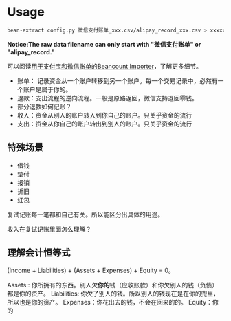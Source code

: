 # Usage

```bash
bean-extract config.py 微信支付账单_xxx.csv/alipay_record_xxx.csv > xxxxxxx.bean
```

**Notice:The raw data filename can only start with "微信支付账单" or "alipay_record."**

可以阅读[用于支付宝和微信账单的Beancount Importer](https://blog.sy-zhou.com/%E7%94%A8%E4%BA%8E%E6%94%AF%E4%BB%98%E5%AE%9D%E5%92%8C%E5%BE%AE%E4%BF%A1%E8%B4%A6%E5%8D%95%E7%9A%84beancount-import/)，了解更多细节。

* 账单： 记录资金从一个账户转移到另一个账户。每一个交易记录中，必然有一个账户是属于你的。
* 退款：支出流程的逆向流程。一般是原路返回，微信支持退回零钱。
* 部分退款如何记账？
* 收入：资金从别人的账户转入到你自己的账户。只关乎资金的流行
* 支出：资金从你自己的账户转出到别人的账户。只关乎资金的流行


## 特殊场景
- 借钱
- 垫付
- 报销
- 折旧
- 红包



复试记账每一笔都和自己有关。所以能区分出具体的用途。

收入在复试记账里面怎么理解？


## 理解会计恒等式
(Income + Liabilities) + (Assets + Expenses) + Equity = 0。

Assets:: 你所拥有的东西。别人欠**你的**钱（应收账款）和你欠别人的钱（负债）都是你的资产。
Liabilities: 你欠了别人的钱。所以别人的钱现在是在你的兜里，所以也是你的资产。
Expenses：你花出去的钱，不会在回来的的。
Equity：你的